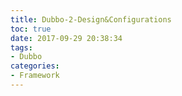 ```yaml
---
title: Dubbo-2-Design&Configurations
toc: true
date: 2017-09-29 20:38:34
tags:
- Dubbo
categories:
- Framework
---
```


